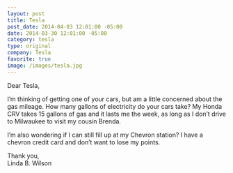 ```yaml
---
layout: post
title: Tesla
post_date: 2014-04-03 12:01:00 -05:00
date: 2014-03-30 12:01:00 -05:00
category: tesla
type: original
company: Tesla
favorite: true
image: /images/tesla.jpg
---
```


Dear Tesla,

I’m thinking of getting one of your cars, but am a little concerned about the gas mileage. How many gallons of electricity do your cars take? My Honda CRV takes 15 gallons of gas and it lasts me the week, as long as I don’t drive to Milwaukee to visit my cousin Brenda.

I’m also wondering if I can still fill up at my Chevron station? I have a chevron credit card and don’t want to lose my points.

Thank you,<br/>
Linda B. Wilson